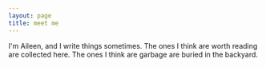 ```yaml
---
layout: page
title: meet me
---
```


I'm Aileen, and I write things sometimes. The ones I think are worth reading are collected here. The ones I think are garbage are buried in the backyard.